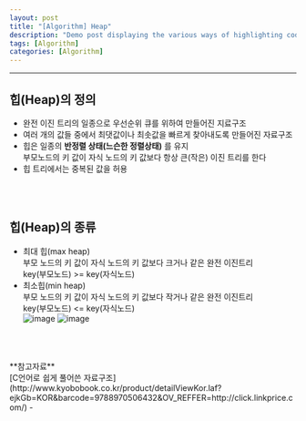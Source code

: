 ```yaml
---
layout: post
title: "[Algorithm] Heap"
description: "Demo post displaying the various ways of highlighting code in Markdown."
tags: [Algorithm]
categories: [Algorithm]
---
```


------------------------------------------------------------------------------------------------------------

## 힙(Heap)의 정의
- 완전 이진 트리의 일종으로 우선순위 큐를 위하여 만들어진 지료구조  
- 여러 개의 값들 중에서 최댓값이나 최솟값을 빠르게 찾아내도록 만들어진 자료구조  
- 힙은 일종의 **반정렬 상태(느슨한 정렬상태)** 를 유지  
부모노드의 키 값이 자식 노드의 키 값보다 항상 큰(작은) 이진 트리를 한다
- 힙 트리에서는 중복된 값을 허용  
<br/>
<br/>

## 힙(Heap)의 종류
- 최대 힙(max heap)  
부모 노드의 키 값이 자식 노드의 키 값보다 크거나 같은 완전 이진트리  
key(부모노드) >= key(자식노드)  
- 최소힙(min heap)  
부모 노드의 키 값이 자식 노드의 키 값보다 작거나 같은 완전 이진트리  
key(부모노드) <= key(자식노드)  
![image](https://user-images.githubusercontent.com/52437364/104459596-4c90c480-55f0-11eb-8cfb-b0e6ba5e8f81.png)
![image](https://user-images.githubusercontent.com/52437364/104459782-8c57ac00-55f0-11eb-8f0a-ecdef156c2eb.png)


<br/>
<br/>
<br/>
**참고자료**<br/>
[C언어로 쉽게 풀어쓴 자료구조](http://www.kyobobook.co.kr/product/detailViewKor.laf?ejkGb=KOR&barcode=9788970506432&OV_REFFER=http://click.linkprice.com/)
-
